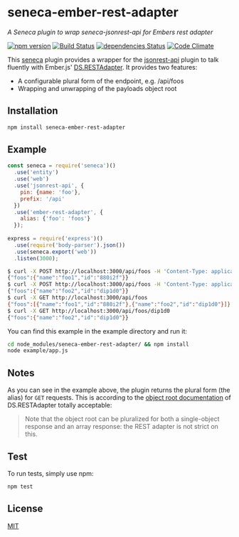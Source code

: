 # seneca-ember-rest-adapter

*A Seneca plugin to wrap seneca-jsonrest-api for Embers rest adapter*

[![npm version](https://badge.fury.io/js/seneca-ember-rest-adapter.svg)](https://badge.fury.io/js/seneca-ember-rest-adapter)
[![Build Status](https://travis-ci.org/indr/seneca-ember-rest-adapter.svg?branch=master)](https://travis-ci.org/indr/seneca-ember-rest-adapter)
[![dependencies Status](https://david-dm.org/indr/seneca-ember-rest-adapter/status.svg)](https://david-dm.org/indr/seneca-ember-rest-adapter)
[![Code Climate](https://codeclimate.com/github/indr/seneca-ember-rest-adapter/badges/gpa.svg)](https://codeclimate.com/github/indr/seneca-ember-rest-adapter)

This [seneca](https://github.com/senecajs/seneca) plugin provides a wrapper for
the [jsonrest-api](https://github.com/rjrodger/seneca-jsonrest-api) plugin to talk fluently with Ember.js'
[DS.RESTAdapter](http://emberjs.com/api/data/classes/DS.RESTAdapter.html). It provides two features:

 * A configurable plural form of the endpoint, e.g. /api/foos
 * Wrapping and unwrapping of the payloads object root

## Installation

```bash
npm install seneca-ember-rest-adapter
```

## Example

```js
const seneca = require('seneca')()
  .use('entity')
  .use('web')
  .use('jsonrest-api', {
    pin: {name: 'foo'},
    prefix: '/api'
  })
  .use('ember-rest-adapter', {
    alias: {'foo': 'foos'}
  });
  
express = require('express')()
  .use(require('body-parser').json())
  .use(seneca.export('web'))
  .listen(3000);

```

```bash
$ curl -X POST http://localhost:3000/api/foos -H 'Content-Type: application/json' -d '{"foo":{"name":"foo1"}}'
{"foos":{"name":"foo1","id":"880i2f"}}
$ curl -X POST http://localhost:3000/api/foos -H 'Content-Type: application/json' -d '{"foo":{"name":"foo2"}}'
{"foos":{"name":"foo2","id":"dip1d0"}}
$ curl -X GET http://localhost:3000/api/foos
{"foos":[{"name":"foo1","id":"880i2f"},{"name":"foo2","id":"dip1d0"}]}
$ curl -X GET http://localhost:3000/api/foos/dip1d0
{"foos":{"name":"foo2","id":"dip1d0"}}
```

You can find this example in the example directory and run it:

```bash
cd node_modules/seneca-ember-rest-adapter/ && npm install
node example/app.js
```

## Notes

As you can see in the example above, the plugin returns the plural form
(the alias) for `GET` requests. This is according to the
[object root documentation](http://emberjs.com/api/data/classes/DS.RESTAdapter.html#toc_object-root)
of DS.RESTAdapter totally acceptable:

> Note that the object root can be pluralized for both a single-object response and an array response: the REST adapter is not strict on this. 

## Test

To run tests, simply use npm:

```bash
npm test
```

## License

[MIT](LICENSE)
